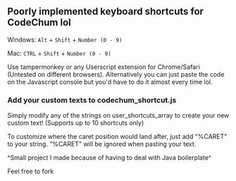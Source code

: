 ## Poorly implemented keyboard shortcuts for CodeChum lol

Windows: `Alt` + `Shift` + `Number (0 - 9)`

Mac: `CTRL` + `Shift` + `Number (0 - 9)`

Use tampermonkey or any Userscript extension for Chrome/Safari (Untested on different browsers). Alternatively you can just paste the code on the Javascript console but you'd have to do it almost every time lol.

### Add your custom texts to codechum_shortcut.js

Simply modify any of the strings on user_shortcuts_array to create your new custom text! (Supports up to 10 shortcuts only)

To customize where the caret position would land after, just add "%CARET" to your string. "%CARET" will be ignored when pasting your text.

^Small project I made because of having to deal with Java boilerplate^

Feel free to fork